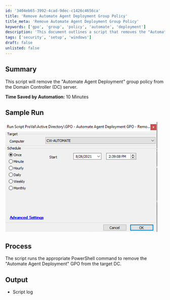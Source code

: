 ```yaml
---
id: '3404eb65-3992-4cad-9dec-c1426c4656ca'
title: 'Remove Automate Agent Deployment Group Policy'
title_meta: 'Remove Automate Agent Deployment Group Policy'
keywords: ['gpo', 'group', 'policy', 'automate', 'deployment']
description: 'This document outlines a script that removes the "Automate Agent Deployment" group policy from the Domain Controller server, saving approximately 10 minutes of manual effort. It includes a sample run, process details, and expected output.'
tags: ['security', 'setup', 'windows']
draft: false
unlisted: false
---
```


## Summary

This script will remove the "Automate Agent Deployment" group policy from the Domain Controller (DC) server.

**Time Saved by Automation:** 10 Minutes

## Sample Run

![Sample Run](../../../static/img/GPO---Automate-Agent-Deployment-GPO---Remove/image_1.png)

## Process

The script runs the appropriate PowerShell command to remove the "Automate Agent Deployment" GPO from the target DC.

## Output

- Script log
